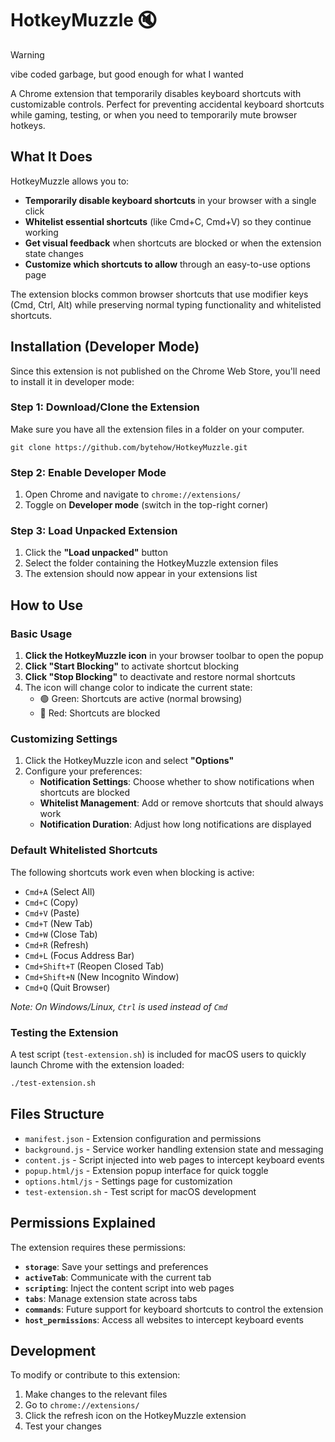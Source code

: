 # HotkeyMuzzle 🔇

> [!WARNING]
> vibe coded garbage, but good enough for what I wanted

A Chrome extension that temporarily disables keyboard shortcuts with customizable controls. Perfect for preventing accidental keyboard shortcuts while gaming, testing, or when you need to temporarily mute browser hotkeys.

## What It Does

HotkeyMuzzle allows you to:
- **Temporarily disable keyboard shortcuts** in your browser with a single click
- **Whitelist essential shortcuts** (like Cmd+C, Cmd+V) so they continue working
- **Get visual feedback** when shortcuts are blocked or when the extension state changes
- **Customize which shortcuts to allow** through an easy-to-use options page

The extension blocks common browser shortcuts that use modifier keys (Cmd, Ctrl, Alt) while preserving normal typing functionality and whitelisted shortcuts.

## Installation (Developer Mode)

Since this extension is not published on the Chrome Web Store, you'll need to install it in developer mode:

### Step 1: Download/Clone the Extension
Make sure you have all the extension files in a folder on your computer.
```
git clone https://github.com/bytehow/HotkeyMuzzle.git
```

### Step 2: Enable Developer Mode
1. Open Chrome and navigate to `chrome://extensions/`
2. Toggle on **Developer mode** (switch in the top-right corner)

### Step 3: Load Unpacked Extension
1. Click the **"Load unpacked"** button
2. Select the folder containing the HotkeyMuzzle extension files
3. The extension should now appear in your extensions list

## How to Use

### Basic Usage
1. **Click the HotkeyMuzzle icon** in your browser toolbar to open the popup
2. **Click "Start Blocking"** to activate shortcut blocking
3. **Click "Stop Blocking"** to deactivate and restore normal shortcuts
4. The icon will change color to indicate the current state:
   - 🟢 Green: Shortcuts are active (normal browsing)
   - 🔴 Red: Shortcuts are blocked

### Customizing Settings
1. Click the HotkeyMuzzle icon and select **"Options"**
2. Configure your preferences:
   - **Notification Settings**: Choose whether to show notifications when shortcuts are blocked
   - **Whitelist Management**: Add or remove shortcuts that should always work
   - **Notification Duration**: Adjust how long notifications are displayed

### Default Whitelisted Shortcuts
The following shortcuts work even when blocking is active:
- `Cmd+A` (Select All)
- `Cmd+C` (Copy)
- `Cmd+V` (Paste)
- `Cmd+T` (New Tab)
- `Cmd+W` (Close Tab)
- `Cmd+R` (Refresh)
- `Cmd+L` (Focus Address Bar)
- `Cmd+Shift+T` (Reopen Closed Tab)
- `Cmd+Shift+N` (New Incognito Window)
- `Cmd+Q` (Quit Browser)

*Note: On Windows/Linux, `Ctrl` is used instead of `Cmd`*

### Testing the Extension
A test script (`test-extension.sh`) is included for macOS users to quickly launch Chrome with the extension loaded:

```bash
./test-extension.sh
```

## Files Structure

- `manifest.json` - Extension configuration and permissions
- `background.js` - Service worker handling extension state and messaging
- `content.js` - Script injected into web pages to intercept keyboard events
- `popup.html/js` - Extension popup interface for quick toggle
- `options.html/js` - Settings page for customization
- `test-extension.sh` - Test script for macOS development

## Permissions Explained

The extension requires these permissions:
- **`storage`**: Save your settings and preferences
- **`activeTab`**: Communicate with the current tab
- **`scripting`**: Inject the content script into web pages
- **`tabs`**: Manage extension state across tabs
- **`commands`**: Future support for keyboard shortcuts to control the extension
- **`host_permissions`**: Access all websites to intercept keyboard events

## Development

To modify or contribute to this extension:
1. Make changes to the relevant files
2. Go to `chrome://extensions/`
3. Click the refresh icon on the HotkeyMuzzle extension
4. Test your changes
